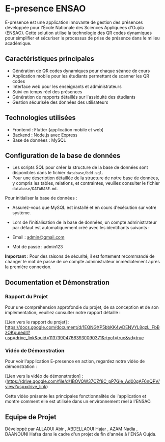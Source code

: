 # E-presence ENSAO

E-presence est une application innovante de gestion des présences développée pour l'École Nationale des Sciences Appliquées d'Oujda (ENSAO). Cette solution utilise la technologie des QR codes dynamiques pour simplifier et sécuriser le processus de prise de présence dans le milieu académique.

## Caractéristiques principales

- Génération de QR codes dynamiques pour chaque séance de cours
- Application mobile pour les étudiants permettant de scanner les QR codes
- Interface web pour les enseignants et administrateurs
- Suivi en temps réel des présences
- Génération de rapports détaillés sur l'assiduité des étudiants
- Gestion sécurisée des données des utilisateurs

## Technologies utilisées

- Frontend : Flutter (application mobile et web)
- Backend : Node.js avec Express
- Base de données : MySQL

## Configuration de la base de données

- Les scripts SQL pour créer la structure de la base de données sont disponibles dans le fichier `database/bdd.sql`.
- Pour une description détaillée de la structure de notre base de données, y compris les tables, relations, et contraintes, veuillez consulter le fichier `database/DATABASE.md`.

Pour initialiser la base de données :

- Assurez-vous que MySQL est installé et en cours d'exécution sur votre système.
- Lors de l'initialisation de la base de données, un compte administrateur par défaut est automatiquement créé avec les identifiants suivants :

- Email : admin@gmail.com
- Mot de passe : admin123

**Important** : Pour des raisons de sécurité, il est fortement recommandé de changer le mot de passe de ce compte administrateur immédiatement après la première connexion.

## Documentation et Démonstration

### Rapport du Projet
Pour une compréhension approfondie du projet, de sa conception et de son implémentation, veuillez consulter notre rapport détaillé :

[Lien vers le rapport du projet] : https://docs.google.com/document/d/1EQNGXP5bbKK4wDENVYL8qzL_FbBzOKpu/edit?usp=drive_link&ouid=113739047663930090371&rtpof=true&sd=true

### Vidéo de Démonstration
Pour voir l'application E-presence en action, regardez notre vidéo de démonstration :

[Lien vers la vidéo de démonstration] : (https://drive.google.com/file/d/1BOVQW37CZf8C_pP7Gle_Ad00gAF6nQPV/view?usp=drive_link)

Cette vidéo présente les principales fonctionnalités de l'application et montre comment elle est utilisée dans un environnement réel à l'ENSAO.

## Equipe de Projet
Développé par ALLAOUI Abir , ABDELLAOUI Hajar , AZAM Nadia , DAANOUNI Hafsa  dans le cadre d'un projet de fin d'année à l'ENSA Oujda.
